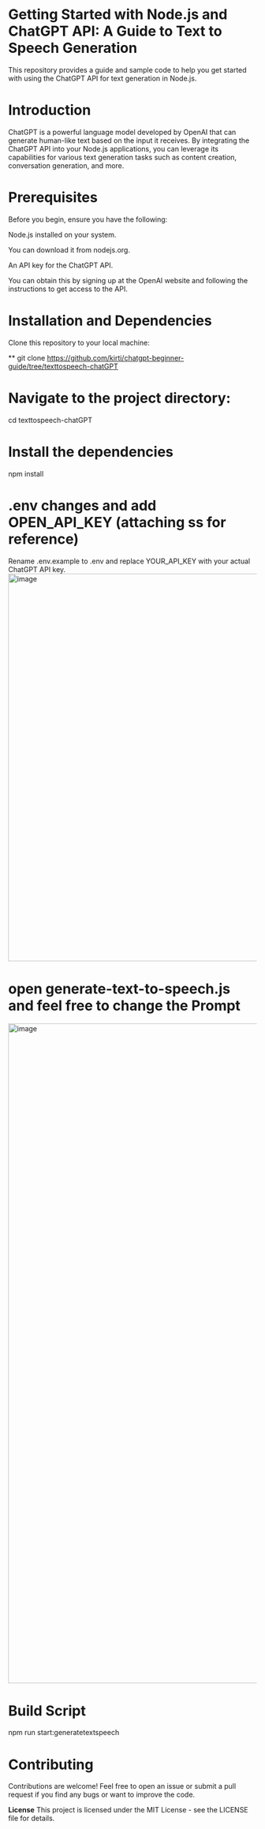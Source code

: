 # Getting Started with Node.js and ChatGPT API: A Guide to Text to Speech Generation


This repository provides a guide and sample code to help you get started with using the ChatGPT API for text generation in Node.js.

# Introduction 

ChatGPT is a powerful language model developed by OpenAI that can generate human-like text based on the input it receives. 
By integrating the ChatGPT API into your Node.js applications, you can leverage its capabilities for various text generation tasks such as content creation, conversation generation, and more.

# Prerequisites 

Before you begin, ensure you have the following:

Node.js installed on your system. 

You can download it from nodejs.org.

An API key for the ChatGPT API. 

You can obtain this by signing up at the OpenAI website and following the instructions to get access to the API.

# Installation  and Dependencies 

Clone this repository to your local machine:

** git clone https://github.com/kirti/chatgpt-beginner-guide/tree/texttospeech-chatGPT

# Navigate to the project directory:

 cd texttospeech-chatGPT

# Install the dependencies

npm install

# .env changes and add OPEN_API_KEY (attaching ss for reference) 

  Rename .env.example to .env and replace YOUR_API_KEY with your actual ChatGPT API key.
<img width="786" alt="image" src="https://github.com/kirti/chatgpt-beginner-guide/assets/119587/8165ac0d-f640-41a1-9dc8-9c3be3af5bcb">

# open generate-text-to-speech.js and feel free to change the Prompt 

<img width="1338" alt="image" src="https://github.com/kirti/chatgpt-beginner-guide/assets/119587/54bf6c22-390f-4d2a-875e-f849b4a0a83a">


# Build Script

npm run start:generatetextspeech

# Contributing

Contributions are welcome! Feel free to open an issue or submit a pull request if you find any bugs or want to improve the code.

**License**
This project is licensed under the MIT License - see the LICENSE file for details.


